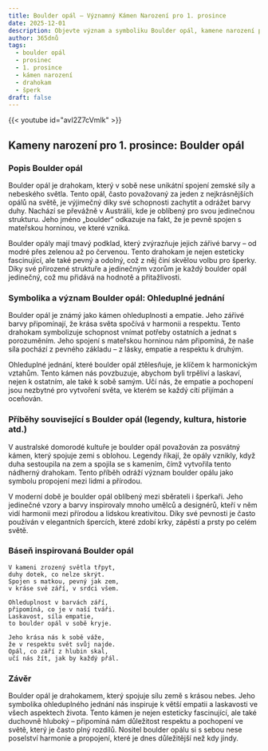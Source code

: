 ```yaml
---
title: Boulder opál – Významný Kámen Narození pro 1. prosince
date: 2025-12-01
description: Objevte význam a symboliku Boulder opál, kamene narození pro 1. prosince, který symbolizuje Ohleduplné jednání. Přečtěte si legendy a inspirující příběhy.
author: 365dnů
tags:
  - boulder opál
  - prosinec
  - 1. prosince
  - kámen narození
  - drahokam
  - šperk
draft: false
---
```


{{< youtube id="avI2Z7cVmIk" >}}

## Kameny narození pro 1. prosince: Boulder opál

### Popis Boulder opál

Boulder opál je drahokam, který v sobě nese unikátní spojení zemské síly a nebeského světla. Tento opál, často považovaný za jeden z nejkrásnějších opálů na světě, je výjimečný díky své schopnosti zachytit a odrážet barvy duhy. Nachází se převážně v Austrálii, kde je oblíbený pro svou jedinečnou strukturu. Jeho jméno „boulder“ odkazuje na fakt, že je pevně spojen s mateřskou horninou, ve které vzniká.

Boulder opály mají tmavý podklad, který zvýrazňuje jejich zářivé barvy – od modré přes zelenou až po červenou. Tento drahokam je nejen esteticky fascinující, ale také pevný a odolný, což z něj činí skvělou volbu pro šperky. Díky své přirozené struktuře a jedinečným vzorům je každý boulder opál jedinečný, což mu přidává na hodnotě a přitažlivosti.

### Symbolika a význam Boulder opál: Ohleduplné jednání

Boulder opál je známý jako kámen ohleduplnosti a empatie. Jeho zářivé barvy připomínají, že krása světa spočívá v harmonii a respektu. Tento drahokam symbolizuje schopnost vnímat potřeby ostatních a jednat s porozuměním. Jeho spojení s mateřskou horninou nám připomíná, že naše síla pochází z pevného základu – z lásky, empatie a respektu k druhým.

Ohleduplné jednání, které boulder opál ztělesňuje, je klíčem k harmonickým vztahům. Tento kámen nás povzbuzuje, abychom byli trpěliví a laskaví, nejen k ostatním, ale také k sobě samým. Učí nás, že empatie a pochopení jsou nezbytné pro vytvoření světa, ve kterém se každý cítí přijímán a oceňován.

### Příběhy související s Boulder opál (legendy, kultura, historie atd.)

V australské domorodé kultuře je boulder opál považován za posvátný kámen, který spojuje zemi s oblohou. Legendy říkají, že opály vznikly, když duha sestoupila na zem a spojila se s kamením, čímž vytvořila tento nádherný drahokam. Tento příběh odráží význam boulder opálu jako symbolu propojení mezi lidmi a přírodou.

V moderní době je boulder opál oblíbený mezi sběrateli i šperkaři. Jeho jedinečné vzory a barvy inspirovaly mnoho umělců a designérů, kteří v něm vidí harmonii mezi přírodou a lidskou kreativitou. Díky své pevnosti je často používán v elegantních špercích, které zdobí krky, zápěstí a prsty po celém světě.

### Báseň inspirovaná Boulder opál

```
V kameni zrozený světla třpyt,  
duhy dotek, co nelze skrýt.  
Spojen s matkou, pevný jak zem,  
v kráse své září, v srdci všem.

Ohleduplnost v barvách září,  
připomíná, co je v naší tváři.  
Laskavost, síla empatie,  
to boulder opál v sobě kryje.

Jeho krása nás k sobě váže,  
že v respektu svět svůj najde.  
Opál, co září z hlubin skal,  
učí nás žít, jak by každý přál.
```

### Závěr

Boulder opál je drahokamem, který spojuje sílu země s krásou nebes. Jeho symbolika ohleduplného jednání nás inspiruje k větší empatii a laskavosti ve všech aspektech života. Tento kámen je nejen esteticky fascinující, ale také duchovně hluboký – připomíná nám důležitost respektu a pochopení ve světě, který je často plný rozdílů. Nositel boulder opálu si s sebou nese poselství harmonie a propojení, které je dnes důležitější než kdy jindy.